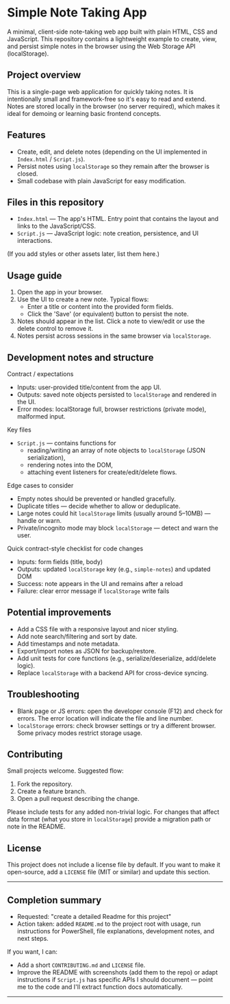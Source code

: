 # Simple Note Taking App

A minimal, client-side note-taking web app built with plain HTML, CSS and JavaScript. This repository contains a lightweight example to create, view, and persist simple notes in the browser using the Web Storage API (localStorage).

## Project overview

This is a single-page web application for quickly taking notes. It is intentionally small and framework-free so it's easy to read and extend. Notes are stored locally in the browser (no server required), which makes it ideal for demoing or learning basic frontend concepts.

## Features

- Create, edit, and delete notes (depending on the UI implemented in `Index.html` / `Script.js`).
- Persist notes using `localStorage` so they remain after the browser is closed.
- Small codebase with plain JavaScript for easy modification.

## Files in this repository

- `Index.html` — The app's HTML. Entry point that contains the layout and links to the JavaScript/CSS.
- `Script.js` — JavaScript logic: note creation, persistence, and UI interactions.

(If you add styles or other assets later, list them here.)

## Usage guide

1. Open the app in your browser.
2. Use the UI to create a new note. Typical flows:
   - Enter a title or content into the provided form fields.
   - Click the 'Save' (or equivalent) button to persist the note.
3. Notes should appear in the list. Click a note to view/edit or use the delete control to remove it.
4. Notes persist across sessions in the same browser via `localStorage`.

## Development notes and structure

Contract / expectations

- Inputs: user-provided title/content from the app UI.
- Outputs: saved note objects persisted to `localStorage` and rendered in the UI.
- Error modes: localStorage full, browser restrictions (private mode), malformed input.

Key files

- `Script.js` — contains functions for
  - reading/writing an array of note objects to `localStorage` (JSON serialization),
  - rendering notes into the DOM,
  - attaching event listeners for create/edit/delete flows.

Edge cases to consider

- Empty notes should be prevented or handled gracefully.
- Duplicate titles — decide whether to allow or deduplicate.
- Large notes could hit `localStorage` limits (usually around 5–10MB) — handle or warn.
- Private/incognito mode may block `localStorage` — detect and warn the user.

Quick contract-style checklist for code changes

- Inputs: form fields (title, body)
- Outputs: updated `localStorage` key (e.g., `simple-notes`) and updated DOM
- Success: note appears in the UI and remains after a reload
- Failure: clear error message if `localStorage` write fails

## Potential improvements

- Add a CSS file with a responsive layout and nicer styling.
- Add note search/filtering and sort by date.
- Add timestamps and note metadata.
- Export/import notes as JSON for backup/restore.
- Add unit tests for core functions (e.g., serialize/deserialize, add/delete logic).
- Replace `localStorage` with a backend API for cross-device syncing.

## Troubleshooting

- Blank page or JS errors: open the developer console (F12) and check for errors. The error location will indicate the file and line number.
- `localStorage` errors: check browser settings or try a different browser. Some privacy modes restrict storage usage.

## Contributing

Small projects welcome. Suggested flow:

1. Fork the repository.
2. Create a feature branch.
3. Open a pull request describing the change.

Please include tests for any added non-trivial logic. For changes that affect data format (what you store in `localStorage`) provide a migration path or note in the README.

## License

This project does not include a license file by default. If you want to make it open-source, add a `LICENSE` file (MIT or similar) and update this section.

---

## Completion summary

- Requested: "create a detailed Readme for this project"
- Action taken: added `README.md` to the project root with usage, run instructions for PowerShell, file explanations, development notes, and next steps.

If you want, I can:

- Add a short `CONTRIBUTING.md` and `LICENSE` file.
- Improve the README with screenshots (add them to the repo) or adapt instructions if `Script.js` has specific APIs I should document — point me to the code and I'll extract function docs automatically.

---
